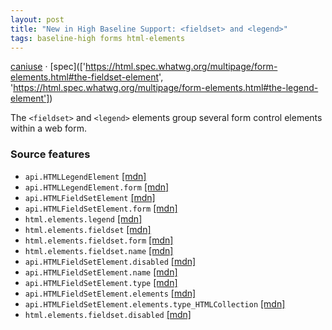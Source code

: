 ```yaml
---
layout: post
title: "New in High Baseline Support: <fieldset> and <legend>"
tags: baseline-high forms html-elements
---
```


[caniuse](https://caniuse.com/?search=fieldset) · [spec](['https://html.spec.whatwg.org/multipage/form-elements.html#the-fieldset-element', 'https://html.spec.whatwg.org/multipage/form-elements.html#the-legend-element'])

The `<fieldset>` and `<legend>` elements group several form control elements within a web form.

### Source features

- ``api.HTMLLegendElement`` [[mdn]](https://developer.mozilla.org/en-US/search?q=api.HTMLLegendElement)
- ``api.HTMLLegendElement.form`` [[mdn]](https://developer.mozilla.org/en-US/search?q=api.HTMLLegendElement.form)
- ``api.HTMLFieldSetElement`` [[mdn]](https://developer.mozilla.org/en-US/search?q=api.HTMLFieldSetElement)
- ``api.HTMLFieldSetElement.form`` [[mdn]](https://developer.mozilla.org/en-US/search?q=api.HTMLFieldSetElement.form)
- ``html.elements.legend`` [[mdn]](https://developer.mozilla.org/en-US/search?q=html.elements.legend)
- ``html.elements.fieldset`` [[mdn]](https://developer.mozilla.org/en-US/search?q=html.elements.fieldset)
- ``html.elements.fieldset.form`` [[mdn]](https://developer.mozilla.org/en-US/search?q=html.elements.fieldset.form)
- ``html.elements.fieldset.name`` [[mdn]](https://developer.mozilla.org/en-US/search?q=html.elements.fieldset.name)
- ``api.HTMLFieldSetElement.disabled`` [[mdn]](https://developer.mozilla.org/en-US/search?q=api.HTMLFieldSetElement.disabled)
- ``api.HTMLFieldSetElement.name`` [[mdn]](https://developer.mozilla.org/en-US/search?q=api.HTMLFieldSetElement.name)
- ``api.HTMLFieldSetElement.type`` [[mdn]](https://developer.mozilla.org/en-US/search?q=api.HTMLFieldSetElement.type)
- ``api.HTMLFieldSetElement.elements`` [[mdn]](https://developer.mozilla.org/en-US/search?q=api.HTMLFieldSetElement.elements)
- ``api.HTMLFieldSetElement.elements.type_HTMLCollection`` [[mdn]](https://developer.mozilla.org/en-US/search?q=api.HTMLFieldSetElement.elements.type_HTMLCollection)
- ``html.elements.fieldset.disabled`` [[mdn]](https://developer.mozilla.org/en-US/search?q=html.elements.fieldset.disabled)
